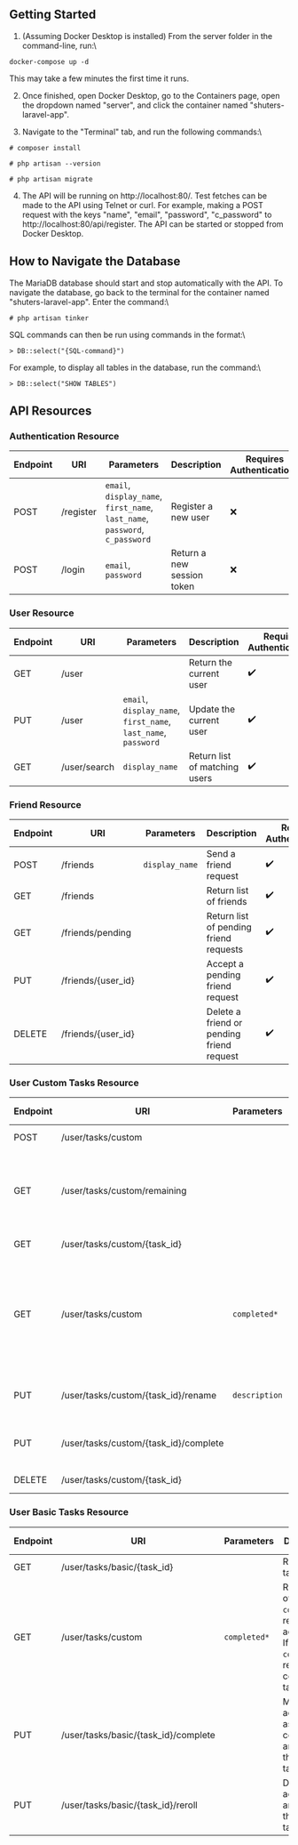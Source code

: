   

## Getting Started

  

1. (Assuming Docker Desktop is installed) From the server folder in the command-line, run:\

`docker-compose up -d`

This may take a few minutes the first time it runs.

2. Once finished, open Docker Desktop, go to the Containers page, open the dropdown named "server", and click the container named "shuters-laravel-app".

3. Navigate to the "Terminal" tab, and run the following commands:\

`# composer install`

`# php artisan --version`

`# php artisan migrate`

4. The API will be running on http://localhost:80/. Test fetches can be made to the API using Telnet or curl. For example, making a POST request with the keys "name", "email", "password", "c_password" to http://localhost:80/api/register. The API can be started or stopped from Docker Desktop.

  
  

## How to Navigate the Database

The MariaDB database should start and stop automatically with the API. To navigate the database, go back to the terminal for the container named "shuters-laravel-app". Enter the command:\

`# php artisan tinker`

SQL commands can then be run using commands in the format:\

`> DB::select("{SQL-command}")`

For example, to display all tables in the database, run the command:\

`> DB::select("SHOW TABLES")`


## API Resources


### Authentication Resource

| Endpoint | URI | Parameters | Description | Requires Authentication? |
|--|--|--|--|--|
| POST | /register | `email`, `display_name`, `first_name`, `last_name`, `password`, `c_password`| Register a new user | ❌ |
| POST | /login | `email`, `password` | Return a new session token | ❌|


### User Resource

| Endpoint | URI | Parameters | Description | Requires Authentication? |
|--|--|--|--|--|
| GET | /user | | Return the current user | ✔️ |
| PUT | /user | `email`, `display_name`, `first_name`, `last_name`, `password` | Update the current user | ✔️ |
| GET | /user/search | `display_name` | Return list of matching users | ✔️ |

### Friend Resource

| Endpoint | URI | Parameters | Description | Requires Authentication? |
|--|--|--|--|--|
| POST | /friends | `display_name` | Send a friend request | ✔️ |
| GET | /friends |  | Return list of friends | ✔️ |
| GET | /friends/pending |  | Return list of pending friend requests | ✔️ |
| PUT | /friends/{user_id} | | Accept a pending friend request | ✔️ |
| DELETE | /friends/{user_id} | | Delete a friend or pending friend request | ✔️ |


### User Custom Tasks Resource

| Endpoint | URI | Parameters | Description | Requires Authentication? |
|--|--|--|--|--|
| POST | /user/tasks/custom | | Create a new task  | ✔️ |
| GET | /user/tasks/custom/remaining |  | Return the remaining number of new tasks able to be created today | ✔️ |
| GET | /user/tasks/custom/{task_id} |  | Return the task | ✔️ |
| GET | /user/tasks/custom | `completed*` | Return list of tasks. If `completed=0`, return active tasks.  If `completed=1`, return completed tasks. | ✔️ |
| PUT | /user/tasks/custom/{task_id}/rename | `description` | Change the description of an active task | ✔️ |
| PUT | /user/tasks/custom/{task_id}/complete | | Mark an active task as completed | ✔️ |
| DELETE | /user/tasks/custom/{task_id} | | Delete an active task | ✔️ |




### User Basic Tasks Resource

| Endpoint | URI | Parameters | Description | Requires Authentication? |
|--|--|--|--|--|
| GET | /user/tasks/basic/{task_id} |  | Return the task | ✔️ |
| GET | /user/tasks/custom | `completed*` | Return list of tasks. If `completed=0`, return active tasks.  If `completed=1`, return completed tasks. | ✔️ |
| PUT | /user/tasks/basic/{task_id}/complete | | Mark an active task as completed and return the next task | ✔️ |
| PUT | /user/tasks/basic/{task_id}/reroll | | Delete an active task and return the next task | ✔️ |

